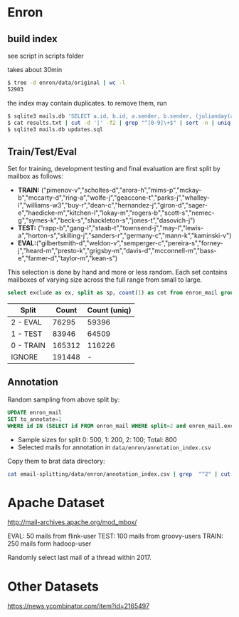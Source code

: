 # Enron
## build index
see script in scripts folder

 takes about 30min
```bash
$ tree -d enron/data/original | wc -l
52903
```
the index may contain duplicates. to remove them, run
```bash
$ sqlite3 mails.db 'SELECT a.id, b.id, a.sender, b.sender, (julianday(a.date)-julianday(b.date))*24 as diff, a.`to`, b.`to` FROM enron_mail a, enron_mail b WHERE a.id<b.id and a.split is not null and b.split is not null and abs(diff)<0.007' > results.txt
$ cat results.txt | cut -d '|' -f2 | grep "^[0-9]\+$" | sort -n | uniq -u | awk '{ print "UPDATE enron_mail SET exclude=1 WHERE id="$1";" }' > updates.sql
$ sqlite3 mails.db updates.sql
```

## Train/Test/Eval
Set for training, development testing and final evaluation are first split by mailbox as follows:

- **TRAIN:** ("pimenov-v","scholtes-d","arora-h","mims-p","mckay-b","mccarty-d","ring-a","wolfe-j","geaccone-t","parks-j","whalley-l","williams-w3","buy-r","dean-c","hernandez-j","giron-d","sager-e","haedicke-m","kitchen-l","lokay-m","rogers-b","scott-s","nemec-g","symes-k","beck-s","shackleton-s","jones-t","dasovich-j") 
- **TEST:** ("rapp-b","gang-l","staab-t","townsend-j","may-l","lewis-a","horton-s","skilling-j","sanders-r","germany-c","mann-k","kaminski-v")
- **EVAL:**("gilbertsmith-d","weldon-v","semperger-c","pereira-s","forney-j","heard-m","presto-k","grigsby-m","davis-d","mcconnell-m","bass-e","farmer-d","taylor-m","kean-s")

This selection is done by hand and more or less random. Each set contains mailboxes of varying size across the full range from small to large.

```sql
select exclude as ex, split as sp, count(1) as cnt from enron_mail group by sp, ex order by sp, ex
```

| Split     | Count  | Count (uniq) |
|-----------|--------|--------------|
| 2 - EVAL  | 76295  | 59396        |
| 1 - TEST  | 83946  | 64509        |
| 0 - TRAIN | 165312 | 116226       |
| IGNORE    | 191448 | -            |

## Annotation
Random sampling from above split by:
```sql
UPDATE enron_mail
SET to_annotate=1
WHERE id IN (SELECT id FROM enron_mail WHERE split=2 and enron_mail.exclude ISNULL ORDER BY RANDOM() LIMIT 100)
```
- Sample sizes for split 0: 500, 1: 200, 2: 100; Total: 800
- Selected mails for annotation in `data/enron/annotation_index.csv`

Copy them to brat data directory:
```bash
cat email-splitting/data/enron/annotation_index.csv | grep  "^2" | cut -d, -f5 | while read line; do cp enron/data/original/$line email-splitting/tools/brat/data/enron/eval/$(echo $line| tr / _)txt ; done
```


# Apache Dataset
http://mail-archives.apache.org/mod_mbox/

EVAL: 50 mails from flink-user
TEST: 100 mails from groovy-users
TRAIN: 250 mails form hadoop-user

Randomly select last mail of a thread within 2017.

# Other Datasets
https://news.ycombinator.com/item?id=2165497
